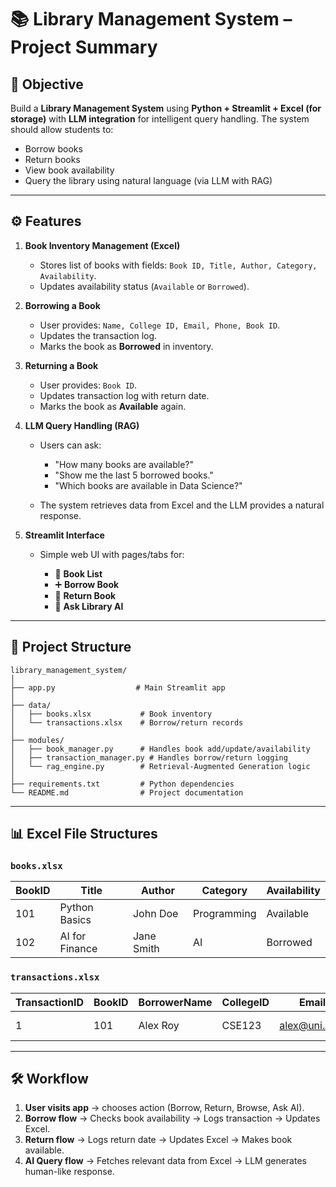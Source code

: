 # 📚 Library Management System – Project Summary

## 🎯 Objective

Build a **Library Management System** using **Python + Streamlit + Excel (for storage)** with **LLM integration** for intelligent query handling.
The system should allow students to:

* Borrow books
* Return books
* View book availability
* Query the library using natural language (via LLM with RAG)

---

## ⚙️ Features

1. **Book Inventory Management (Excel)**

   * Stores list of books with fields: `Book ID, Title, Author, Category, Availability`.
   * Updates availability status (`Available` or `Borrowed`).

2. **Borrowing a Book**

   * User provides: `Name, College ID, Email, Phone, Book ID`.
   * Updates the transaction log.
   * Marks the book as **Borrowed** in inventory.

3. **Returning a Book**

   * User provides: `Book ID`.
   * Updates transaction log with return date.
   * Marks the book as **Available** again.

4. **LLM Query Handling (RAG)**

   * Users can ask:

     * "How many books are available?"
     * "Show me the last 5 borrowed books."
     * "Which books are available in Data Science?"
   * The system retrieves data from Excel and the LLM provides a natural response.

5. **Streamlit Interface**

   * Simple web UI with pages/tabs for:

     * 📖 **Book List**
     * ➕ **Borrow Book**
     * 🔄 **Return Book**
     * 🤖 **Ask Library AI**

---

## 📂 Project Structure

```
library_management_system/
│
├── app.py                  # Main Streamlit app
│
├── data/
│   ├── books.xlsx           # Book inventory
│   └── transactions.xlsx    # Borrow/return records
│
├── modules/
│   ├── book_manager.py      # Handles book add/update/availability
│   ├── transaction_manager.py # Handles borrow/return logging
│   └── rag_engine.py        # Retrieval-Augmented Generation logic
│
├── requirements.txt         # Python dependencies
└── README.md                # Project documentation
```

---

## 📊 Excel File Structures

### `books.xlsx`

| BookID | Title          | Author     | Category    | Availability |
| ------ | -------------- | ---------- | ----------- | ------------ |
| 101    | Python Basics  | John Doe   | Programming | Available    |
| 102    | AI for Finance | Jane Smith | AI          | Borrowed     |

### `transactions.xlsx`

| TransactionID | BookID | BorrowerName | CollegeID | Email                               | Phone      | BorrowDate | ReturnDate |
| ------------- | ------ | ------------ | --------- | ----------------------------------- | ---------- | ---------- | ---------- |
| 1             | 101    | Alex Roy     | CSE123    | [alex@uni.com](mailto:alex@uni.com) | 9876543210 | 2025-09-01 | 2025-09-05 |

---

## 🛠️ Workflow

1. **User visits app** → chooses action (Borrow, Return, Browse, Ask AI).
2. **Borrow flow** → Checks book availability → Logs transaction → Updates Excel.
3. **Return flow** → Logs return date → Updates Excel → Makes book available.
4. **AI Query flow** → Fetches relevant data from Excel → LLM generates human-like response.


